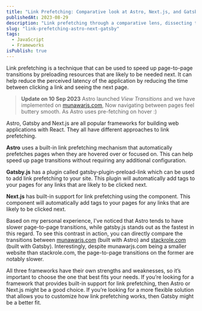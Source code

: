 ```yaml
---
title: "Link Prefetching: Comparative look at Astro, Next.js, and Gatsby.js"
publishedAt: 2023-08-29
description: "Link prefetching through a comparative lens, dissecting the unique approaches of Astro, Next.js, and Gatsby.js. Delve into the mechanisms that drive faster navigation and improved user experience in different frameworks."
slug: "link-prefetching-astro-next-gatsby"
tags:
  - JavaScript
  - Frameworks
isPublish: true
---
```


Link prefetching is a technique that can be used to speed up page-to-page transitions by preloading resources that are likely to be needed next. It can help reduce the perceived latency of the application by reducing the time between clicking a link and seeing the next page.

> **Update on 10 Sep 2023** Astro launched *View Transitions* and we have implemented on [munawarjs.com](https://munawarjs.com), Now navigating between pages feel buttery smooth. As Astro uses pre-fetching on hover :)

Astro, Gatsby and Next.js are all popular frameworks for building web applications with React. They all have different approaches to link prefetching.

**Astro** uses a built-in link prefetching mechanism that automatically prefetches pages when they are hovered over or focused on. This can help speed up page transitions without requiring any additional configuration.

**Gatsby.js** has a plugin called gatsby-plugin-preload-link which can be used to add link prefetching to your site. This plugin will automatically add <link rel="preload"> tags to your pages for any links that are likely to be clicked next.

**Next.js** has built-in support for link prefetching using the <Link> component. This component will automatically add <link rel="prefetch"> tags to your pages for any links that are likely to be clicked next.

Based on my personal experience, I've noticed that Astro tends to have slower page-to-page transitions, while gatsby.js stands out as the fastest in this regard. To see this contrast in action, you can directly compare the transitions between [munawarjs.com](https://munawarjs.com) (built with Astro) and [stackrole.com](https://stackrole.com) (built with Gatsby). Interestingly, despite munawarjs.com being a smaller website than stackrole.com, the page-to-page transitions on the former are notably slower.

All three frameworks have their own strengths and weaknesses, so it’s important to choose the one that best fits your needs. If you’re looking for a framework that provides built-in support for link prefetching, then Astro or Next.js might be a good choice. If you’re looking for a more flexible solution that allows you to customize how link prefetching works, then Gatsby might be a better fit.